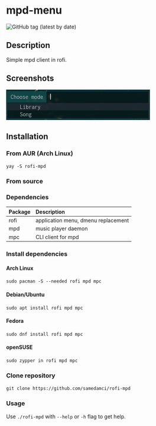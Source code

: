 # mpd-menu

![GitHub tag (latest by date)](https://img.shields.io/github/v/tag/anokata/rofi-mpd?label=ver&logo=github&style=for-the-badge)

## Description
Simple mpd client in rofi.

## Screenshots
![scr1](./screenshot1.png)

## Installation
### From AUR (Arch Linux)
```shell
yay -S rofi-mpd
```

### From source
### Dependencies
Package | Description
:--- | :---
rofi | application menu, dmenu replacement
mpd | music player daemon
mpc | CLI client for mpd

### Install dependencies
#### Arch Linux
```
sudo pacman -S --needed rofi mpd mpc
```
#### Debian/Ubuntu
```
sudo apt install rofi mpd mpc
```
#### Fedora
```
sudo dnf install rofi mpd mpc
```
#### openSUSE
```
sudo zypper in rofi mpd mpc
```
### Clone repository
```
git clone https://github.com/samedamci/rofi-mpd
```

### Usage
Use `./rofi-mpd` with `--help` or `-h` flag to get help.
